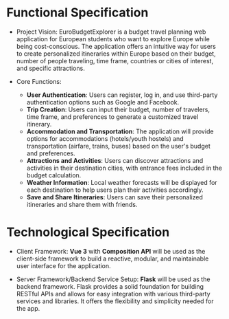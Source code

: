 # Functional Specification
* Project Vision: 
EuroBudgetExplorer is a budget travel planning web application for European students who want to explore Europe while being cost-conscious. The application offers an intuitive way for users to create personalized itineraries within Europe based on their budget, number of people traveling, time frame, countries or cities of interest, and specific attractions.

* Core Functions:
  * **User Authentication**: Users can register, log in, and use third-party authentication options such as Google and Facebook.
  * **Trip Creation**: Users can input their budget, number of travelers, time frame, and preferences to generate a customized travel itinerary.
  * **Accommodation and Transportation**: The application will provide options for accommodations (hotels/youth hostels) and transportation (airfare, trains, buses) based on the user's budget and preferences.
  * **Attractions and Activities**: Users can discover attractions and activities in their destination cities, with entrance fees included in the budget calculation.
  * **Weather Information**: Local weather forecasts will be displayed for each destination to help users plan their activities accordingly.
  * **Save and Share Itineraries**: Users can save their personalized itineraries and share them with friends.
# Technological Specification
* Client Framework: **Vue 3** with **Composition API** will be used as the client-side framework to build a reactive, modular, and maintainable user interface for the application.

* Server Framework/Backend Service Setup: 
 **Flask** will be used as the backend framework. Flask provides a solid foundation for building RESTful APIs and allows for easy integration with various third-party services and libraries. It offers the flexibility and simplicity needed for the app.
